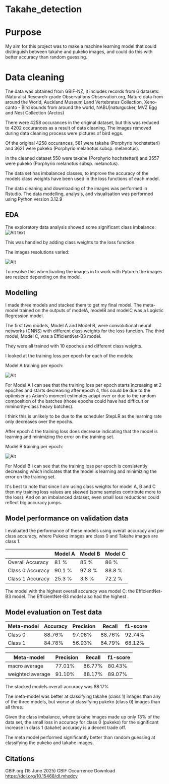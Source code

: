 # Takahe_detection

# Purpose

My aim for this project was to make a machine learning model that could distinguish between takahe and pukeko images, and could do this with better accuracy than random guessing.

# Data cleaning
The data was obtained from GBIF-NZ, it includes records from 6 datasets: iNaturalist Research-grade Observations Observation.org, Nature data from around the World, Auckland Museum Land Vertebrates Collection, Xeno-canto - Bird sounds from around the world, NABU|naturgucker, MVZ Egg and Nest Collection (Arctos)

There were 4258 occurances in the original dataset, but this was reduced to 4202 occurances as a result of data cleaning. The images removed during data cleaning process were pictures of bird eggs.

Of the original 4258 occurances, 581 were takahe (Porphyrio hochstetteri) and 3621 were pukeko (Porphyrio melanotus subsp. melanotus).

In the cleaned dataset 550 were takahe (Porphyrio hochstetteri) and 3557 were pukeko (Porphyrio melanotus subsp. melanotus).

The data set has imbalanced classes, to improve the accuracy of the models class weights have been used in the loss functions of each model.

The data cleaning and downloading of the images was performed in Rstudio. The data modelling, analysis, and visualisation was performed using Python version 3.12.9

## EDA
The exploratory data analysis showed some significant class imbalance:
![Alt text](Images/class_distribution.png)

This was handled by adding class weights to the loss function.

The images resolutions varied:

![Alt](Images/Distribution_of_Image_Resolutions.png)

To resolve this when loading the images in to work with Pytorch the images are resized depending on the model.

## Modelling
I made three models and stacked them to get my final model. The meta-model trained on the outputs of modelA, modelB and modelC was a Logistic Regression model.

The first two models, Model A and Model B, were convolutional neural networks (CNNS) with different class weights for the loss function. The third model, Model C, was a EfficientNet-B3 model.

They were all trained with 10 epoches and different class weights.

I looked at the training loss per epoch for each of the models:

Model A training per epoch:

![Alt](Images/ModalA_training_loss.png)

For Model A I can see that the training loss per epoch starts increasing at 2 epoches and starts decreasing after epoch 4, this could be due to the optimiser as Adam's moment estimates adapt over  or due to the random composition of the batches (those epochs could have had difficult or mminority-class heavy batches).

I think this is unlikely to be due to the scheduler StepLR as the learning rate only decreases over the epochs.

After epoch 4 the training loss does decrease indicating that the model is learning and minimizing the error on the training set.

Model B training per epoch:

![Alt](Images/epoch_modelB.png)

For Model B I can see that the training loss per epoch is consistently decreasing which indicates that the model is learning and minimizing the error on the training set.

It's best to note that since I am using class weights for model A, B and C then my training loss values are skewed (some samples contribute more to the loss). And on an imbalanced dataset, even small loss reductions could reflect big accuracy jumps.

## Model performance on validation data

I evaluated the performance of these models using overall accuracy and per class accuracy, where Pukeko images are class 0 and Takahe images are class 1.

|                  | Model A        | Model B  | Model C |
|------------------|----------------|----------|---------|
| Overall Accuracy | 81 %           | 85 %     | 86 %    |
| Class 0 Accuracy | 90.1 %         | 97.8 %   | 88.8 %  |
| Class 1 Accuracy | 25.3 %         | 3.8 %    | 72.2 %  |

The model with the highest overall accuracy was model C: the EfficientNet-B3 model. The EfficientNet-B3 model also had the highest  .

## Model evaluation on Test data

| Meta-model | Accuracy  | Precision | Recall | f1-score |
|------------|-----------|-----------|--------|----------|
| Class 0    | 88.76%    | 97.08%    | 88.76% | 92.74%   |
| Class 1    | 84.78%    | 56.93%    | 84.79% | 68.12%   |

| Meta-model      |Precision | Recall | f1-score |
|-----------------|----------|--------|----------|
| macro average   | 77.01%    | 86.77%  | 80.43% |
| weighted average| 91.10%    | 88.17%  | 89.07% |

The stacked models overall accuracy was 88.17%

The meta-model was better at classifying takahe (class 1) images than any of the three models, but worse at classifying pukeko (class 0) images than all three.

Given the class imbalance, where takahe images made up only 13% of the data set, the small loss in accuracy for class 0 (pukeko) for the significant increase in class 1 (takahe) accuracy is a decent trade off.

The meta model performed significantly better than random guessing at classifying the pukeko and takahe images.

## Citations
GBIF.org (15 June 2025) GBIF Occurrence Download  https://doi.org/10.15468/dl.mhxdcy
